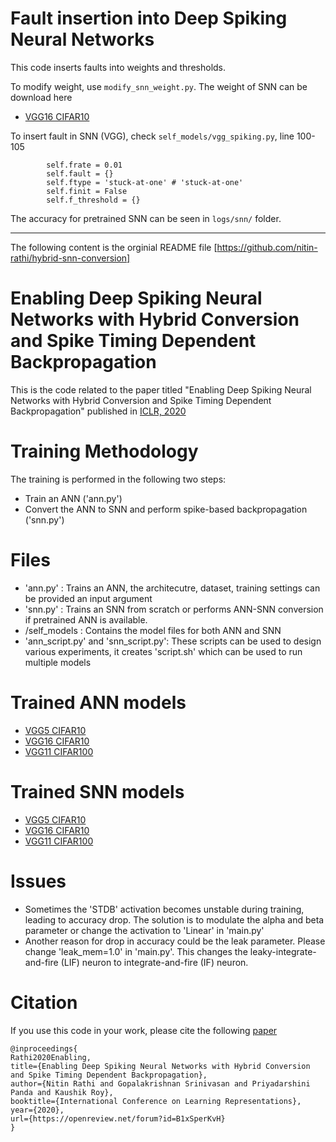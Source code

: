 # Fault insertion into Deep Spiking Neural Networks

This code inserts faults into weights and thresholds.

To modify weight, use `modify_snn_weight.py`. The weight of SNN can be download here
* [VGG16 CIFAR10](https://purdue0-my.sharepoint.com/:u:/g/personal/rathi2_purdue_edu/EbRwkK0yO-lEjnN2Is2rGhwBtFEeO5WZG0JtWl_107sqvg?e=gBQUwo)

To insert fault in SNN (VGG), check `self_models/vgg_spiking.py`, line 100-105

```
		self.frate = 0.01
		self.fault = {}
		self.ftype = 'stuck-at-one' # 'stuck-at-one'
		self.finit = False
		self.f_threshold = {}
```

The accuracy for pretrained SNN can be seen in ``logs/snn/`` folder.


---

The following content is the orginial README file
[https://github.com/nitin-rathi/hybrid-snn-conversion]



# Enabling Deep Spiking Neural Networks with Hybrid Conversion and Spike Timing Dependent Backpropagation

This is the code related to the paper titled "Enabling Deep Spiking Neural Networks with Hybrid Conversion and Spike Timing Dependent Backpropagation" published in [ICLR, 2020](https://openreview.net/forum?id=B1xSperKvH)

# Training Methodology
The training is performed in the following two steps:
* Train an ANN ('ann.py')
* Convert the ANN to SNN and perform spike-based backpropagation ('snn.py')
# Files
* 'ann.py' : Trains an ANN, the architecutre, dataset, training settings can be provided an input argument
* 'snn.py' : Trains an SNN from scratch or performs ANN-SNN conversion if pretrained ANN is available.
* /self_models : Contains the model files for both ANN and SNN
* 'ann_script.py' and 'snn_script.py': These scripts can be used to design various experiments, it creates 'script.sh' which can be used to run multiple models
# Trained ANN models
* [VGG5 CIFAR10](https://purdue0-my.sharepoint.com/:u:/g/personal/rathi2_purdue_edu/EeRnXta_mUlAspqjAYoRV_kB-7MFWCFg2dr1QkClhP1QZw?e=b0N6fu)
* [VGG16 CIFAR10](https://purdue0-my.sharepoint.com/:u:/g/personal/rathi2_purdue_edu/EVQNuuHVX7xKppDaS_eEFRgBsgoMdjfF-IA7CQz_NV8YDA?e=nCVd2a)
* [VGG11 CIFAR100](https://purdue0-my.sharepoint.com/:u:/g/personal/rathi2_purdue_edu/EeiWohdj0dNLp1rw0CxZ9AEBMwoFVyllUBVzf6AzY5pzUg?e=G3u8gT)

# Trained SNN models
* [VGG5 CIFAR10](https://purdue0-my.sharepoint.com/:u:/g/personal/rathi2_purdue_edu/EdT_NJNpyhtKtVkAz28F8-kBv0jPwuAFfJ_5jwqgMHRzAQ?e=yVAMZY)
* [VGG16 CIFAR10](https://purdue0-my.sharepoint.com/:u:/g/personal/rathi2_purdue_edu/EbRwkK0yO-lEjnN2Is2rGhwBtFEeO5WZG0JtWl_107sqvg?e=gBQUwo)
* [VGG11 CIFAR100](https://purdue0-my.sharepoint.com/:u:/g/personal/rathi2_purdue_edu/EeJz41FHZVpCvL6yZqWJtyIB3wRcUsnudsPp7QYiWPpH5w?e=gh74Vo)

# Issues
* Sometimes the 'STDB' activation becomes unstable during training, leading to accuracy drop. The solution is to modulate the alpha and beta parameter or change the activation to 'Linear' in 'main.py'
* Another reason for drop in accuracy could be the leak parameter. Please change 'leak_mem=1.0' in 'main.py'. This changes the leaky-integrate-and-fire (LIF) neuron to integrate-and-fire (IF) neuron.

# Citation
If you use this code in your work, please cite the following [paper](https://openreview.net/forum?id=B1xSperKvH)
```
@inproceedings{
Rathi2020Enabling,
title={Enabling Deep Spiking Neural Networks with Hybrid Conversion and Spike Timing Dependent Backpropagation},
author={Nitin Rathi and Gopalakrishnan Srinivasan and Priyadarshini Panda and Kaushik Roy},
booktitle={International Conference on Learning Representations},
year={2020},
url={https://openreview.net/forum?id=B1xSperKvH}
}
```

